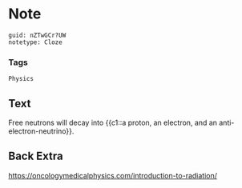 # Note
```
guid: nZTwGCr?UW
notetype: Cloze
```

### Tags
```
Physics
```

## Text
Free neutrons will decay into {{c1::a proton, an electron, and an anti-electron-neutrino}}.

## Back Extra
<a href="https://oncologymedicalphysics.com/introduction-to-radiation/">https://oncologymedicalphysics.com/introduction-to-radiation/</a>
